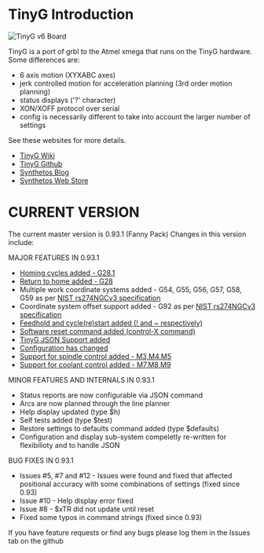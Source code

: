 TinyG Introduction
========

![TinyG v6 Board](http://farm7.staticflickr.com/6080/6138119387_c6301797dd.jpg)

TinyG is a port of grbl to the Atmel xmega that runs on the TinyG hardware. Some differences are:

* 6 axis motion (XYXABC axes)
* jerk controlled motion for acceleration planning (3rd order motion planning)
* status displays ('?' character)
* XON/XOFF protocol over serial
* config is necessarily different to take into account the larger number of settings

See these websites for more details.

* [TinyG Wiki](http://www.synthetos.com/wiki/index.php?title=Projects:TinyG)
* [TinyG Github](https://github.com/synthetos/TinyG)
* [Synthetos Blog](https://www.synthetos.com/)
* [Synthetos Web Store](https://www.synthetos.com/webstore/)


CURRENT VERSION
========
The current master version is 0.93.1 (Fanny Pack)
Changes in this version include:

MAJOR FEATURES IN 0.93.1
* [Homing cycles added - G28.1](http://www.synthetos.com/wiki/index.php?title=Projects:TinyG-Homing)
* [Return to home added - G28](http://www.synthetos.com/wiki/index.php?title=Projects:TinyG-Homing)
* Multiple work coordinate systems added - G54, G55, G56, G57, G58, G59 as per [NIST rs274NGCv3 specification](http://citeseerx.ist.psu.edu/viewdoc/summary?doi=10.1.1.141.2441)
* Coordinate system offset support added - G92 as per [NIST rs274NGCv3 specification](http://citeseerx.ist.psu.edu/viewdoc/summary?doi=10.1.1.141.2441)
* [Feedhold and cycle(re)start added (! and ~ respectively)](http://www.synthetos.com/wiki/index.php?title=Projects:TinyG-Gcode-Support#Starting.2C_Stopping.2C_Feedhold_and_Rate_Overrides_-_Design_Notes)
* [Software reset command added (control-X command)](http://www.synthetos.com/wiki/index.php?title=Projects:TinyG-Gcode-Support#Starting.2C_Stopping.2C_Feedhold_and_Rate_Overrides_-_Design_Notes)
* [TinyG JSON Support added](http://www.synthetos.com/wiki/index.php?title=Projects:TinyG-JSON)
* [Configuration has changed](http://www.synthetos.com/wiki/index.php?title=TinyG:Configuring) 
* [Support for spindle control added - M3,M4,M5](http://www.synthetos.com/wiki/index.php?title=Projects:TinyG-Gcode-Support#Gcode_Language_Support)
* [Support for coolant control added - M7,M8,M9](http://www.synthetos.com/wiki/index.php?title=Projects:TinyG-Gcode-Support#Gcode_Language_Support)

MINOR FEATURES AND INTERNALS IN 0.93.1
* Status reports are now configurable via JSON command
* Arcs are now planned through the line planner
* Help display updated (type $h)
* Self tests added (type $test)
* Restore settings to defaults command added (type $defaults)
* Configuration and display sub-system compeletly re-written for flexibilioty and to handle JSON

BUG FIXES IN 0.93.1
* Issues #5, #7 and #12 - Issues were found and fixed that affected positional accuracy with some combinations of settings (fixed since 0.93)
* Issue #10 - Help display error fixed
* Issue #8 - $xTR did not update until reset
* Fixed some typos in command strings (fixed since 0.93)

If you have feature requests or find any bugs please log them in the Issues tab on the github


